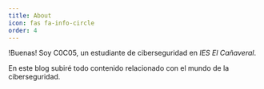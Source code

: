```yaml
---
title: About
icon: fas fa-info-circle
order: 4
---
```



!Buenas! Soy C0C05, un estudiante de ciberseguridad en *IES El Cañaveral*.



En este blog subiré todo contenido relacionado con el mundo de la ciberseguridad.

